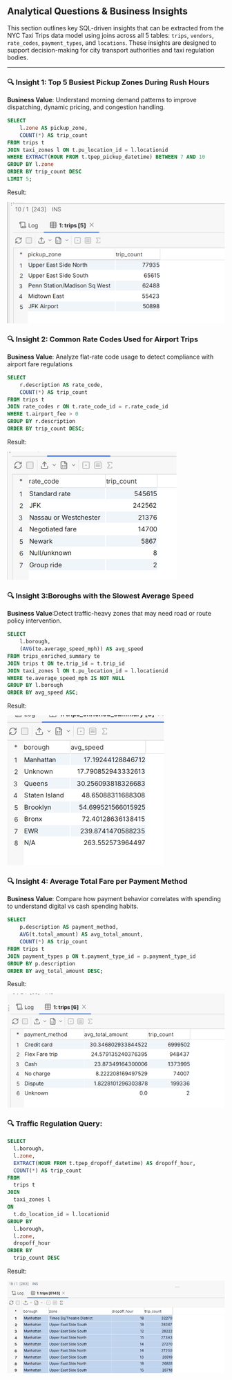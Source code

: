 ## Analytical Questions & Business Insights

This section outlines key SQL-driven insights that can be extracted from the NYC Taxi Trips data model using joins across all 5 tables: `trips`, `vendors`, `rate_codes`, `payment_types`, and `locations`. These insights are designed to support decision-making for city transport authorities and taxi regulation bodies.

---

### 🔍 Insight 1: Top 5 Busiest Pickup Zones During Rush Hours

**Business Value**: Understand morning demand patterns to improve dispatching, dynamic pricing, and congestion handling.

```sql
SELECT 
    l.zone AS pickup_zone,
    COUNT(*) AS trip_count
FROM trips t
JOIN taxi_zones l ON t.pu_location_id = l.locationid
WHERE EXTRACT(HOUR FROM t.tpep_pickup_datetime) BETWEEN 7 AND 10
GROUP BY l.zone
ORDER BY trip_count DESC
LIMIT 5;
```
Result:

![img.png](img.png)

### 🔍 Insight 2: Common Rate Codes Used for Airport Trips

**Business Value**: Analyze flat-rate code usage to detect compliance with airport fare regulations

```sql
SELECT 
    r.description AS rate_code,
    COUNT(*) AS trip_count
FROM trips t
JOIN rate_codes r ON t.rate_code_id = r.rate_code_id
WHERE t.airport_fee > 0
GROUP BY r.description
ORDER BY trip_count DESC;

```
Result:

![img_1.png](img_1.png)

### 🔍 Insight 3:Boroughs with the Slowest Average Speed

**Business Value**:Detect traffic-heavy zones that may need road or route policy intervention.

```sql
SELECT 
    l.borough,
    (AVG(te.average_speed_mph)) AS avg_speed
FROM trips_enriched_summary te
JOIN trips t ON te.trip_id = t.trip_id
JOIN taxi_zones l ON t.pu_location_id = l.locationid
WHERE te.average_speed_mph IS NOT NULL
GROUP BY l.borough
ORDER BY avg_speed ASC;
```

Result:

![img_2.png](img_2.png)

### 🔍 Insight 4: Average Total Fare per Payment Method

**Business Value**: Compare how payment behavior correlates with spending to understand digital vs cash spending habits.

```sql
SELECT 
    p.description AS payment_method,
    AVG(t.total_amount) AS avg_total_amount,
    COUNT(*) AS trip_count
FROM trips t
JOIN payment_types p ON t.payment_type_id = p.payment_type_id
GROUP BY p.description
ORDER BY avg_total_amount DESC;

```

Result:

![img_3.png](img_3.png)

### 🔍 Traffic Regulation Query:

```sql
SELECT
  l.borough,
  l.zone,
  EXTRACT(HOUR FROM t.tpep_dropoff_datetime) AS dropoff_hour,
  COUNT(*) AS trip_count
FROM
  trips t
JOIN
  taxi_zones l
ON
  t.do_location_id = l.locationid
GROUP BY
  l.borough,
  l.zone,
  dropoff_hour
ORDER BY
  trip_count DESC
```
Result:

![img_4.png](img_4.png)